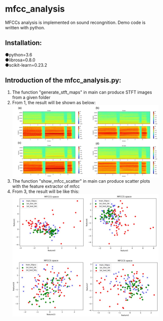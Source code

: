 # mfcc_analysis
MFCCs analysis is implemented on sound recongnition. Demo code is written with python.   

## Installation:  

●python=3.6  
●librosa=0.8.0  
●scikit-learn=0.23.2  

## Introduction of the mfcc_analysis.py:

1. The function "generate_stft_maps" in main can produce STFT images from a given folder  
2. From 1, the result will be shown as below:  
![image](https://github.com/ChengWeiGu/mfcc_analysis/blob/main/demo.jpg)    
3. The function "show_mfcc_scatter" in main can produce scatter plots with the feature extractor of mfcc    
4. From 3, the result will be like this:  
![image](https://github.com/ChengWeiGu/mfcc_analysis/blob/main/demo2.jpg)  
